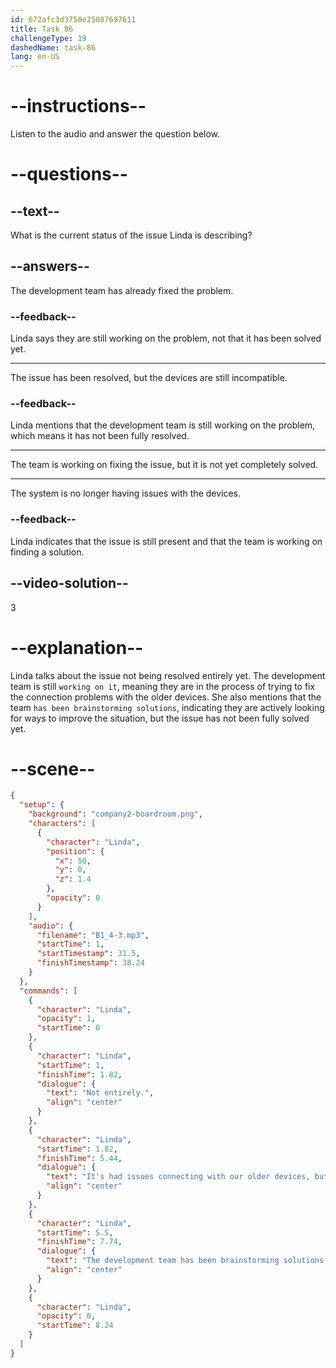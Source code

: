 ```yaml
---
id: 672afc3d3758e25087697611
title: Task 86
challengeType: 19
dashedName: task-86
lang: en-US
---
```


<!-- (audio) Linda: Not entirely. It's had issues connecting with our older devices, but we're working on it. The development team has been brainstorming solutions. -->

# --instructions--

Listen to the audio and answer the question below.

# --questions--

## --text--

What is the current status of the issue Linda is describing?

## --answers--

The development team has already fixed the problem.

### --feedback--

Linda says they are still working on the problem, not that it has been solved yet.

---

The issue has been resolved, but the devices are still incompatible.

### --feedback--

Linda mentions that the development team is still working on the problem, which means it has not been fully resolved.

---

The team is working on fixing the issue, but it is not yet completely solved.

---

The system is no longer having issues with the devices.

### --feedback--

Linda indicates that the issue is still present and that the team is working on finding a solution.

## --video-solution--

3

# --explanation--

Linda talks about the issue not being resolved entirely yet. The development team is still `working on it`, meaning they are in the process of trying to fix the connection problems with the older devices. She also mentions that the team `has been brainstorming solutions`, indicating they are actively looking for ways to improve the situation, but the issue has not been fully solved yet. 

# --scene--

```json
{
  "setup": {
    "background": "company2-boardroom.png",
    "characters": [
      {
        "character": "Linda",
        "position": {
          "x": 50,
          "y": 0,
          "z": 1.4
        },
        "opacity": 0
      }
    ],
    "audio": {
      "filename": "B1_4-3.mp3",
      "startTime": 1,
      "startTimestamp": 31.5,
      "finishTimestamp": 38.24
    }
  },
  "commands": [
    {
      "character": "Linda",
      "opacity": 1,
      "startTime": 0
    },
    {
      "character": "Linda",
      "startTime": 1,
      "finishTime": 1.82,
      "dialogue": {
        "text": "Not entirely.",
        "align": "center"
      }
    },
    {
      "character": "Linda",
      "startTime": 1.82,
      "finishTime": 5.44,
      "dialogue": {
        "text": "It's had issues connecting with our older devices, but we're working on it.",
        "align": "center"
      }
    },
    {
      "character": "Linda",
      "startTime": 5.5,
      "finishTime": 7.74,
      "dialogue": {
        "text": "The development team has been brainstorming solutions.",
        "align": "center"
      }
    },
    {
      "character": "Linda",
      "opacity": 0,
      "startTime": 8.24
    }
  ]
}
```
